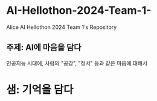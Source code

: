 # AI-Hellothon-2024-Team-1- 
Alice AI Hellothon 2024 Team 1's Repository

## 주제: AI에 마음을 담다
인공지능 시대에, 사람의 "공감", "정서" 등과 같은 마음에 대해서


# 샘: 기억을 담다


## 

## 

## 